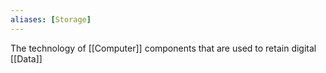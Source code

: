 ```yaml
---
aliases: [Storage]
---
```


The technology of [[Computer]] components that are used to retain digital [[Data]]
